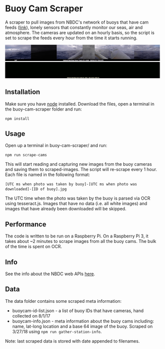 # Buoy Cam Scraper

A scraper to pull images from NBDC's network of buoys that have cam feeds ([link](http://www.ndbc.noaa.gov/buoycams.shtml)), lonely sensors that constantly monitor our seas, air and atmosphere. The cameras are updated on an hourly basis, so the script is set to scrape the feeds every hour from the time it starts running.

![](images/41424-optimize.gif)
![](images/51001-optimize.gif)

## Installation

Make sure you have [node](https://nodejs.org/en/) installed. Download the files, open a terminal in the buoy-cam-scraper folder and run:

```
npm install
```

## Usage

Open up a terminal in buoy-cam-scraper/ and run:

```
npm run scrape-cams
```

This will start reading and capturing new images from the buoy cameras and saving them to scraped-images. The script will re-scrape every 1 hour. Each file is named in the following format:

```
[UTC ms when photo was taken by buoy]-[UTC ms when photo was downloaded]-[ID of buoy].jpg
```

The UTC time when the photo was taken by the buoy is parsed via OCR using tesseract.js. Images that have no data (i.e. all white images) and images that have already been downloaded will be skipped.

## Performance

The code is written to be run on a Raspberry Pi. On a Raspberry Pi 3, it takes about ~2 minutes to scrape images from all the buoy cams. The bulk of the time is spent on OCR.

## Info

See the info about the NBDC web APIs [here](https://www.ndbc.noaa.gov/docs/ndbc_web_data_guide.pdf).

## Data

The data folder contains some scraped meta information:

* buoycam-id-list.json - a list of buoy IDs that have cameras, hand collected on 8/1/17
* buoycam-info.json - meta information about the buoy cams including: name, lat-long location and a base 64 image of the buoy. Scraped on 3/27/18 using `npm run gather-station-info`.

Note: last scraped data is stored with date appended to filenames.
